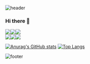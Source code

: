 ![header](https://capsule-render.vercel.app/api?type=waving&color=auto&height=300&section=header&text=Welcome-nl-Wooniverse&fontSize=90)
### Hi there 👋
<img src="https://img.shields.io/badge/-HTML-red"><img src="https://img.shields.io/badge/-Javascript-yellow"><img src="https://img.shields.io/badge/-CSS-blue"><br />
<img src="https://img.shields.io/badge/-Vue-green"><img src="https://img.shields.io/badge/-React-blue"><img src="https://img.shields.io/badge/-Typescript-152133">


[![Anurag's GitHub stats](https://github-readme-stats.vercel.app/api?username=seongwoo83)](https://github.com/seongwoo83/github-readme-stats)
[![Top Langs](https://github-readme-stats.vercel.app/api/top-langs/?username=seongwoo83&layout=compact)](https://github.com/seongwoo83/github-readme-stats)


![footer](https://capsule-render.vercel.app/api?section=footer&type=waving&rotate=180)
<!--
**seongwoo83/seongwoo83** is a ✨ _special_ ✨ repository because its `README.md` (this file) appears on your GitHub profile.

Here are some ideas to get you started:

- 🔭 I’m currently working on ...
- 🌱 I’m currently learning ...
- 👯 I’m looking to collaborate on ...
- 🤔 I’m looking for help with ...
- 💬 Ask me about ...
- 📫 How to reach me: ...
- 😄 Pronouns: ...
- ⚡ Fun fact: ...
-->

